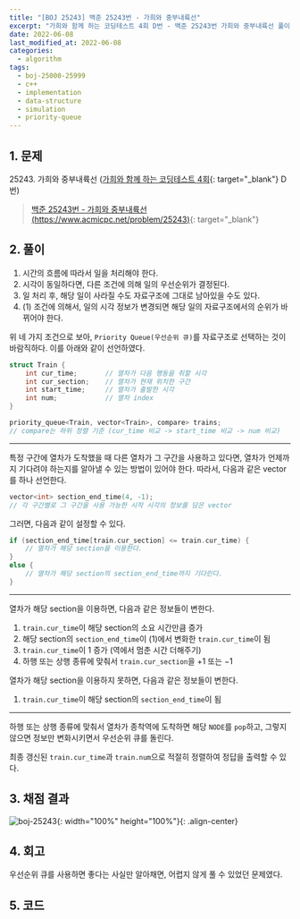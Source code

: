 ```yaml
---
title: "[BOJ 25243] 백준 25243번 - 가희와 중부내륙선"
excerpt: "가희와 함께 하는 코딩테스트 4회 D번 - 백준 25243번 가희와 중부내륙선 풀이"
date: 2022-06-08
last_modified_at: 2022-06-08
categories:
  - algorithm
tags:
  - boj-25000-25999
  - c++
  - implementation
  - data-structure
  - simulation
  - priority-queue
---
```


## 1. 문제
$25243$. 가희와 중부내륙선 ([가희와 함께 하는 코딩테스트 4회](https://burningfalls.github.io/contest/gahui2022-baekjoon-contest/){: target="_blank"} D번)

> [백준 25243번 - 가희와 중부내륙선 (https://www.acmicpc.net/problem/25243)](https://www.acmicpc.net/problem/25243){: target="_blank"}

## 2. 풀이

1. 시간의 흐름에 따라서 일을 처리해야 한다.
2. 시각이 동일하다면, 다른 조건에 의해 일의 우선순위가 결정된다.
3. 일 처리 후, 해당 일이 사라질 수도 자료구조에 그대로 남아있을 수도 있다.
4. (1) 조건에 의해서, 일의 시각 정보가 변경되면 해당 일의 자료구조에서의 순위가 바뀌어야 한다.

위 네 가지 조건으로 보아, `Priority Queue(우선순위 큐)`를 자료구조로 선택하는 것이 바람직하다. 이를 아래와 같이 선언하였다.

```cpp
struct Train {
    int cur_time;       // 열차가 다음 행동을 취할 시각
    int cur_section;    // 열차가 현재 위치한 구간
    int start_time;     // 열차가 출발한 시각
    int num;            // 열차 index
}

priority_queue<Train, vector<Train>, compare> trains;
// compare는 하위 정렬 기준 (cur_time 비교 -> start_time 비교 -> num 비교)
```

---

특정 구간에 열차가 도착했을 때 다른 열차가 그 구간을 사용하고 있다면, 열차가 언제까지 기다려야 하는지를 알아낼 수 있는 방법이 있어야 한다. 따라서, 다음과 같은 vector를 하나 선언한다.

```cpp
vector<int> section_end_time(4, -1);
// 각 구간별로 그 구간을 사용 가능한 시작 시각의 정보를 담은 vector
```

그러면, 다음과 같이 설정할 수 있다.

```cpp
if (section_end_time[train.cur_section] <= train.cur_time) {
    // 열차가 해당 section을 이용한다.
}
else {
    // 열차가 해당 section의 section_end_time까지 기다린다.
}
```

---

열차가 해당 section을 이용하면, 다음과 같은 정보들이 변한다.

1. `train.cur_time`이 해당 section의 소요 시간만큼 증가
2. 해당 section의 `section_end_time`이 (1)에서 변화한 `train.cur_time`이 됨
3. `train.cur_time`이 1 증가 (역에서 멈춘 시간 더해주기)
4. 하행 또는 상행 종류에 맞춰서 `train.cur_section`을 $+1$ 또는 $-1$

열차가 해당 section을 이용하지 못하면, 다음과 같은 정보들이 변한다.

1. `train.cur_time`이 해당 section의 `section_end_time`이 됨

---

하행 또는 상행 종류에 맞춰서 열차가 종착역에 도착하면 해당 `NODE`를 `pop`하고, 그렇지 않으면 정보만 변화시키면서 우선순위 큐를 돌린다. 

최종 갱신된 `train.cur_time`과 `train.num`으로 적절히 정렬하여 정답을 출력할 수 있다.

## 3. 채점 결과

![boj-25243](https://user-images.githubusercontent.com/30232837/172517481-0c4771c4-9f45-4663-9621-d12e94de5a91.png "boj-25243"){: width="100%" height="100%"}{: .align-center}

## 4. 회고

우선순위 큐를 사용하면 좋다는 사실만 알아채면, 어렵지 않게 풀 수 있었던 문제였다.

## 5. 코드

<script src="https://gist.github.com/BurningFalls/27117713da5cd086e599b8306c65860b.js"></script>